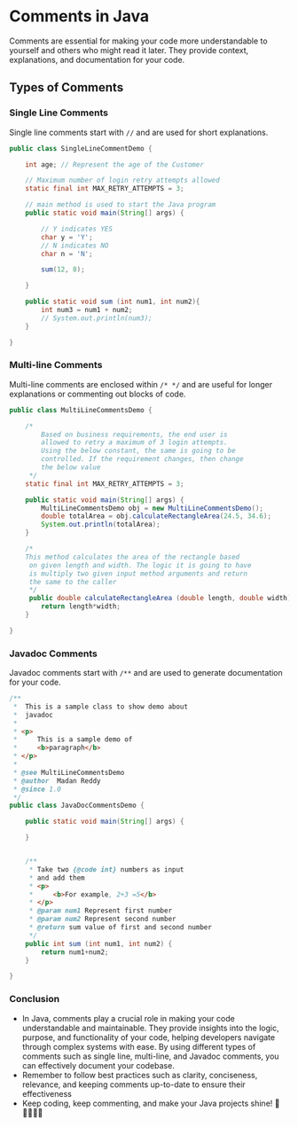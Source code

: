 # Comments in Java 
Comments are essential for making your code more understandable to yourself and others who might read it later. They provide context, explanations, and documentation for your code.
## Types of Comments
### Single Line Comments
Single line comments start with `//` and are used for short explanations.
```java
public class SingleLineCommentDemo {

    int age; // Represent the age of the Customer

    // Maximum number of login retry attempts allowed
    static final int MAX_RETRY_ATTEMPTS = 3;

    // main method is used to start the Java program
    public static void main(String[] args) {

        // Y indicates YES
        char y = 'Y';
        // N indicates NO
        char n = 'N';

        sum(12, 8);

    }

    public static void sum (int num1, int num2){
        int num3 = num1 + num2;
        // System.out.println(num3);
    }

}
```
### Multi-line Comments
Multi-line comments are enclosed within `/* */` and are useful for longer explanations or commenting out blocks of code.
```java
public class MultiLineCommentsDemo {

    /*
        Based on business requirements, the end user is
        allowed to retry a maximum of 3 login attempts.
        Using the below constant, the same is going to be
        controlled. If the requirement changes, then change
        the below value
     */
    static final int MAX_RETRY_ATTEMPTS = 3;

    public static void main(String[] args) {
        MultiLineCommentsDemo obj = new MultiLineCommentsDemo();
        double totalArea = obj.calculateRectangleArea(24.5, 34.6);
        System.out.println(totalArea);
    }

    /*
    This method calculates the area of the rectangle based
     on given length and width. The logic it is going to have
     is multiply two given input method arguments and return
     the same to the caller
     */
     public double calculateRectangleArea (double length, double width) {
        return length*width;
    }

}
```
### Javadoc Comments
Javadoc comments start with `/**` and are used to generate documentation for your code.
```java
/**
 *  This is a sample class to show demo about
 *  javadoc
 *
 * <p>
 *     This is a sample demo of
 *     <b>paragraph</b>
 * </p>
 *
 * @see MultiLineCommentsDemo
 * @author  Madan Reddy
 * @since 1.0
 */
public class JavaDocCommentsDemo {

    public static void main(String[] args) {

    }


    /**
     * Take two {@code int} numbers as input
     * and add them
     * <p>
     *     <b>For example, 2+3 =5</b>
     * </p>
     * @param num1 Represent first number
     * @param num2 Represent second number
     * @return sum value of first and second number
     */
    public int sum (int num1, int num2) {
        return num1+num2;
    }

}
```
### Conclusion
- In Java, comments play a crucial role in making your code understandable and maintainable. They provide insights into the logic, purpose, and functionality of your code, helping developers navigate through complex systems with ease. By using different types of comments such as single line, multi-line, and Javadoc comments, you can effectively document your codebase.
- Remember to follow best practices such as clarity, conciseness, relevance, and keeping comments up-to-date to ensure their effectiveness
- Keep coding, keep commenting, and make your Java projects shine! 🌟👩‍💻👨‍💻



